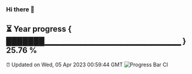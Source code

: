 ### Hi there 👋
⏳ Year progress { ███████▁▁▁▁▁▁▁▁▁▁▁▁▁▁▁▁▁▁▁▁▁▁▁ } 25.76 %
---
⏰ Updated on Wed, 05 Apr 2023 00:59:44 GMT
![Progress Bar CI](https://github.com/liununu/liununu/workflows/Progress%20Bar%20CI/badge.svg)
